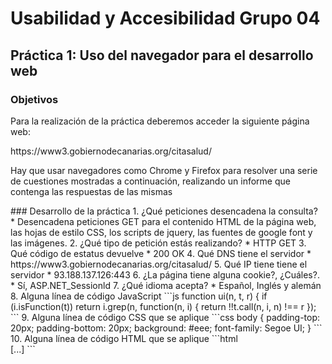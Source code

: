 # Usabilidad y Accesibilidad 					  Grupo 04
## Práctica 1: Uso del navegador para el desarrollo web
### Objetivos
<p>Para la realización de la práctica deberemos acceder la siguiente página web:</p>
<p>https://www3.gobiernodecanarias.org/citasalud/</p>
<p>Hay que usar navegadores como Chrome y Firefox para resolver una serie de cuestiones mostradas a continuación, realizando un informe que contenga las respuestas de las mismas</p>
### Desarrollo de la práctica
1. ¿Qué peticiones desencadena la consulta?
* Desencadena peticiones GET para el contenido HTML de la página web, las hojas de estilo CSS, los scripts de jquery, las fuentes de google font y las imágenes.
2. ¿Qué tipo de petición estás realizando?
* HTTP GET
3. Qué código de estatus devuelve
* 200 OK
4. Qué DNS tiene el servidor
* https://www3.gobiernodecanarias.org/citasalud/
5. Qué IP tiene tiene el servidor
* 93.188.137.126:443
6. ¿La página tiene alguna cookie?, ¿Cuáles?.
* Sí, ASP.NET_Sessionld
7. ¿Qué idioma acepta?
* Español, Inglés y alemán
8. Alguna línea de código JavaScript
```js
function ui(n, t, r) {
   if (i.isFunction(t))
      return i.grep(n, function(n, i) {
        return !!t.call(n, i, n) !== r
});
```
9. Alguna línea de código CSS que se aplique
```css
body {
    padding-top: 20px;
    padding-bottom: 20px;
    background: #eee;
    font-family: Segoe UI;
}
```
10. Alguna línea de código HTML que se aplique
```html
<body>
  <div class="container">
  <div class="header clearfix">
  <div class="col-sm-12">
  <div class="row">
  <div class="col-sm-6">
  [...]
</body>
```
